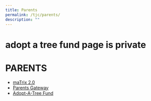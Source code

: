 ```yaml
---
title: Parents
permalink: /tjc/parents/
description: ""
---
```

# adopt a tree fund page is private
# PARENTS

*   <a href="https://matrix.tjc.edu.sg/index.html" target="_blank">maTrix 2.0</a>
*   <a href="https://pg.moe.edu.sg/" target="_blank">Parents Gateway</a>
*   <a href="/about/adopt-a-tree-fund" target="_blank">Adopt-A-Tree Fund</a>